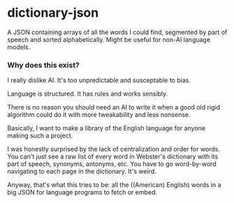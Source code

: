 # dictionary-json
A JSON containing arrays of all the words I could find, segmented by part of speech and sorted alphabetically. Might be useful for non-AI language models.

### Why does this exist?
I really dislike AI. It's too unpredictable and susceptable to bias.

Language is structured. It has rules and works sensibly.

There is no reason you should need an AI to write it when a good old rigid algorithm could do it with more tweakability and less nonsense.

Basically, I want to make a library of the English language for anyone making such a project.

I was honestly surprised by the lack of centralization and order for words. You can't just see a raw list of every word in Webster's dictionary with its part of speech, synonyms, antonyms, etc. You have to go word-by-word navigating to each page in the dictionary. It's weird.

Anyway, that's what this tries to be: all the ((American) English) words in a big JSON for language programs to fetch or embed.
